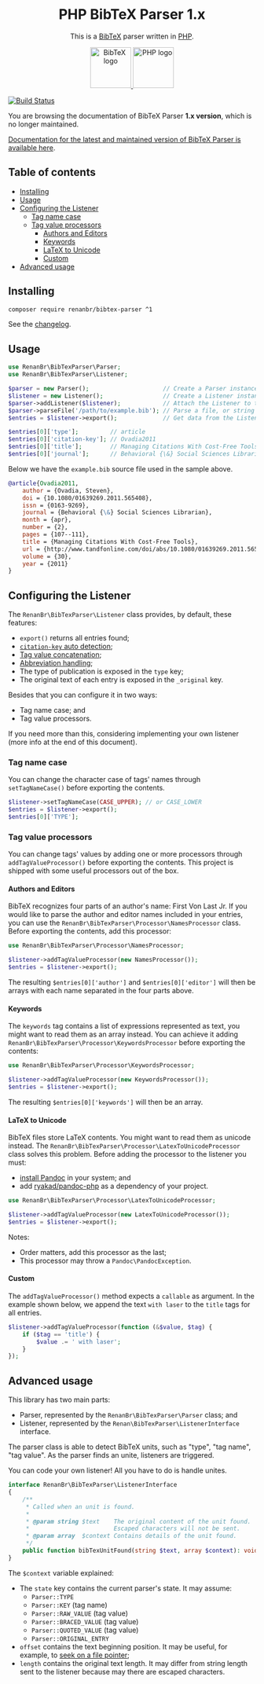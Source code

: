 <h1 align="center">PHP BibTeX Parser 1.x</h1>
<p align="center">
    This is a
    <a href="https://www.ctan.org/pkg/bibtex">BibTeX</a>
    parser written in
    <a href="https://php.net">PHP</a>.
</p>
<p align="center">
    <a href="https://www.ctan.org/pkg/bibtex">
        <img src="https://upload.wikimedia.org/wikipedia/commons/3/30/BibTeX_logo.svg" height="83" alt="BibTeX logo">
    </a>
    <a href="https://php.net">
        <img src="https://upload.wikimedia.org/wikipedia/commons/2/27/PHP-logo.svg" height="83" alt="PHP logo">
    </a>
</p>

[![Build Status](https://travis-ci.org/renanbr/bibtex-parser.svg?branch=1.x)](https://travis-ci.org/renanbr/bibtex-parser)

You are browsing the documentation of BibTeX Parser **1.x version**, which is no longer maintained.

[Documentation for the latest and maintained version of BibTeX Parser is available here](https://github.com/renanbr/bibtex-parser/blob/master/README.md).

## Table of contents

* [Installing](#installing)
* [Usage](#usage)
* [Configuring the Listener](#configuring-the-listener)
   * [Tag name case](#tag-name-case)
   * [Tag value processors](#tag-value-processors)
      * [Authors and Editors](#authors-and-editors)
      * [Keywords](#keywords)
      * [LaTeX to Unicode](#latex-to-unicode)
      * [Custom](#custom)
* [Advanced usage](#advanced-usage)

## Installing

```bash
composer require renanbr/bibtex-parser ^1
```

See the [changelog](CHANGELOG.md).

## Usage

```php
use RenanBr\BibTexParser\Parser;
use RenanBr\BibTexParser\Listener;

$parser = new Parser();                     // Create a Parser instance
$listener = new Listener();                 // Create a Listener instance
$parser->addListener($listener);            // Attach the Listener to the Parser
$parser->parseFile('/path/to/example.bib'); // Parse a file, or string $parser->parseString()
$entries = $listener->export();             // Get data from the Listener

$entries[0]['type'];         // article
$entries[0]['citation-key']; // Ovadia2011
$entries[0]['title'];        // Managing Citations With Cost-Free Tools
$entries[0]['journal'];      // Behavioral {\&} Social Sciences Librarian
```

Below we have the `example.bib` source file used in the sample above.

```bib
@article{Ovadia2011,
    author = {Ovadia, Steven},
    doi = {10.1080/01639269.2011.565408},
    issn = {0163-9269},
    journal = {Behavioral {\&} Social Sciences Librarian},
    month = {apr},
    number = {2},
    pages = {107--111},
    title = {Managing Citations With Cost-Free Tools},
    url = {http://www.tandfonline.com/doi/abs/10.1080/01639269.2011.565408},
    volume = {30},
    year = {2011}
}
```

## Configuring the Listener

The `RenanBr\BibTexParser\Listener` class provides, by default, these features:

- `export()` returns all entries found;
- [`citation-key` auto detection](http://www.bibtex.org/Format/);
- [Tag value concatenation](http://www.bibtex.org/Format/);
- [Abbreviation handling](http://www.bibtex.org/Format/);
- The type of publication is exposed in the `type` key;
- The original text of each entry is exposed in the `_original` key.

Besides that you can configure it in two ways:

- Tag name case; and
- Tag value processors.

If you need more than this, considering implementing your own listener (more info at the end of this document).

### Tag name case

You can change the character case of tags' names through `setTagNameCase()` before exporting the contents.

```php
$listener->setTagNameCase(CASE_UPPER); // or CASE_LOWER
$entries = $listener->export();
$entries[0]['TYPE'];
```

### Tag value processors

You can change tags' values by adding one or more processors through `addTagValueProcessor()` before exporting the contents.
This project is shipped with some useful processors out of the box.

#### Authors and Editors

BibTeX recognizes four parts of an author's name: First Von Last Jr.
If you would like to parse the author and editor names included in your entries, you can use the `RenanBr\BibTexParser\Processor\NamesProcessor` class.
Before exporting the contents, add this processor:

```php
use RenanBr\BibTexParser\Processor\NamesProcessor;

$listener->addTagValueProcessor(new NamesProcessor());
$entries = $listener->export();
```

The resulting `$entries[0]['author']` and `$entries[0]['editor']` will then be arrays with each name separated in the four parts above.

#### Keywords

The `keywords` tag contains a list of expressions represented as text, you might want to read them as an array instead.
You can achieve it adding `RenanBr\BibTexParser\Processor\KeywordsProcessor` before exporting the contents:

```php
use RenanBr\BibTexParser\Processor\KeywordsProcessor;

$listener->addTagValueProcessor(new KeywordsProcessor());
$entries = $listener->export();
```

The resulting `$entries[0]['keywords']` will then be an array.

#### LaTeX to Unicode

BibTeX files store LaTeX contents.
You might want to read them as unicode instead.
The `RenanBr\BibTexParser\Processor\LatexToUnicodeProcessor` class solves this problem.
Before adding the processor to the listener you must:

- [install Pandoc](http://pandoc.org/installing.html) in your system; and
- add [ryakad/pandoc-php](https://github.com/ryakad/pandoc-php) as a dependency of your project.

```php
use RenanBr\BibTexParser\Processor\LatexToUnicodeProcessor;

$listener->addTagValueProcessor(new LatexToUnicodeProcessor());
$entries = $listener->export();
```

Notes:

- Order matters, add this processor as the last;
- This processor may throw a `Pandoc\PandocException`.

#### Custom

The `addTagValueProcessor()` method expects a `callable` as argument.
In the example shown below, we append the text `with laser` to the `title` tags for all entries.

```php
$listener->addTagValueProcessor(function (&$value, $tag) {
    if ($tag == 'title') {
        $value .= ' with laser';
    }
});
```

## Advanced usage

This library has two main parts:

- Parser, represented by the `RenanBr\BibTexParser\Parser` class; and
- Listener, represented by the `Renan\BibTexParser\ListenerInterface` interface.

The parser class is able to detect BibTeX units, such as "type", "tag name", "tag value".
As the parser finds an unite, listeners are triggered.

You can code your own listener!
All you have to do is handle unites.

```php
interface RenanBr\BibTexParser\ListenerInterface
{
    /**
     * Called when an unit is found.
     *
     * @param string $text    The original content of the unit found.
     *                        Escaped characters will not be sent.
     * @param array  $context Contains details of the unit found.
     */
    public function bibTexUnitFound(string $text, array $context): void;
}
```

The `$context` variable explained:
- The `state` key contains the current parser's state.
  It may assume:
  - `Parser::TYPE`
  - `Parser::KEY` (tag name)
  - `Parser::RAW_VALUE` (tag value)
  - `Parser::BRACED_VALUE` (tag value)
  - `Parser::QUOTED_VALUE` (tag value)
  - `Parser::ORIGINAL_ENTRY`
- `offset` contains the text beginning position.
  It may be useful, for example, to [seek on a file pointer](https://php.net/fseek);
- `length` contains the original text length.
  It may differ from string length sent to the listener because may there are escaped characters.
